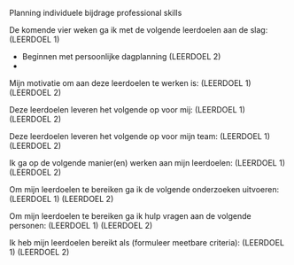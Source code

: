 Planning individuele bijdrage professional skills

De komende vier weken ga ik met de volgende leerdoelen aan de slag:
(LEERDOEL 1) 
- Beginnen met persoonlijke dagplanning
(LEERDOEL 2) 
- 

Mijn motivatie om aan deze leerdoelen te werken is:
(LEERDOEL 1) 
(LEERDOEL 2) 

Deze leerdoelen leveren het volgende op voor mij:
(LEERDOEL 1) 
(LEERDOEL 2) 

Deze leerdoelen leveren het volgende op voor mijn team:
(LEERDOEL 1) 
(LEERDOEL 2) 

Ik ga op de volgende manier(en) werken aan mijn leerdoelen:
(LEERDOEL 1) 
(LEERDOEL 2) 

Om mijn leerdoelen te bereiken ga ik de volgende onderzoeken uitvoeren:
(LEERDOEL 1) 
(LEERDOEL 2) 

Om mijn leerdoelen te bereiken ga ik hulp vragen aan de volgende personen:
(LEERDOEL 1) 
(LEERDOEL 2) 

Ik heb mijn leerdoelen bereikt als (formuleer meetbare criteria):
(LEERDOEL 1) 
(LEERDOEL 2) 
